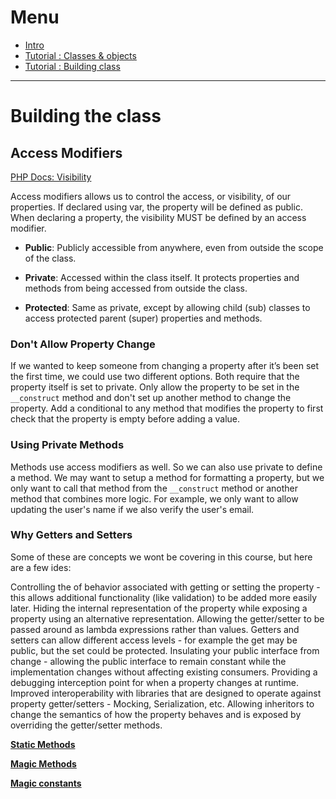 # Menu

* [Intro](/02-the-hill/04-PHP/oop/)
* [Tutorial : Classes & objects](/02-the-hill/04-PHP/oop/tutorial/classes.md)
* [Tutorial : Building class](/02-the-hill/04-PHP/oop/tutorial/build-class.md)

---


# Building the class

## Access Modifiers

[PHP Docs: Visibility](https://www.php.net/manual/en/language.oop5.visibility.php)

Access modifiers allows us to control the access, or visibility, of our properties. If declared using var, the property will be defined as public. When declaring a property, the visibility MUST be defined by an access modifier.

* **Public**: Publicly accessible from anywhere, even from outside the scope of the class.

* **Private**: Accessed within the class itself. It protects properties and methods from being accessed from outside the class.

* **Protected**: Same as private, except by allowing child (sub) classes to access protected parent (super) properties and methods.

### Don't Allow Property Change
If we wanted to keep someone from changing a property after it’s been set the first time, we could use two different options. Both require that the property itself is set to private. Only allow the property to be set in the `__construct` method and don't set up another method to change the property. Add a conditional to any method that modifies the property to first check that the property is empty before adding a value.

### Using Private Methods
Methods use access modifiers as well. So we can also use private to define a method. We may want to setup a method for formatting a property, but we only want to call that method from the `__construct` method or another method that combines more logic. For example, we only want to allow updating the user's name if we also verify the user's email.


### Why Getters and Setters

Some of these are concepts we wont be covering in this course, but here are a few ides:

Controlling the of behavior associated with getting or setting the property - this allows additional functionality (like validation) to be added more easily later.
Hiding the internal representation of the property while exposing a property using an alternative representation.
Allowing the getter/setter to be passed around as lambda expressions rather than values.
Getters and setters can allow different access levels - for example the get may be public, but the set could be protected.
Insulating your public interface from change - allowing the public interface to remain constant while the implementation changes without affecting existing consumers.
Providing a debugging interception point for when a property changes at runtime.
Improved interoperability with libraries that are designed to operate against property getter/setters - Mocking, Serialization, etc.
Allowing inheritors to change the semantics of how the property behaves and is exposed by overriding the getter/setter methods.

**[Static Methods](https://www.php.net/manual/en/language.oop5.static.php)**

**[Magic Methods](https://www.php.net/manual/en/language.oop5.magic.php)**

**[Magic constants](https://www.php.net/manual/en/language.constants.predefined.php)**